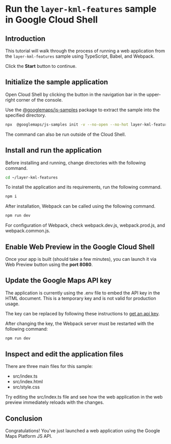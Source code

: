 # Run the `layer-kml-features` sample in Google Cloud Shell

<walkthrough-tutorial-duration duration="10"/>

## Introduction

This tutorial will walk through the process of running a web application from
the `layer-kml-features` sample using TypeScript, Babel, and Webpack.

Click the **Start** button to continue.

## Initialize the sample application

Open Cloud Shell by clicking the
<walkthrough-cloud-shell-icon></walkthrough-cloud-shell-icon> button in the
navigation bar in the upper-right corner of the console.

Use the [@googlemaps/js-samples](https://www.npmjs.com/package/@googlemaps/js-samples) package to 
extract the sample into the specified directory.

```bash
npx  @googlemaps/js-samples init -v --no-open --no-hot layer-kml-features ~/layer-kml-features
```

The command can also be run outside of the Cloud Shell.

## Install and run the application

Before installing and running, change directories with the following command.

```bash
cd ~/layer-kml-features
```

To install the application and its requirements, run the following command.

```bash
npm i
```

After installation, Webpack can be called using the following command.

```bash
npm run dev
```

For configuration of Webpack, check
<walkthrough-editor-open-file filePath="layer-kml-features/webpack.dev.js">webpack.dev.js</walkthrough-editor-open-file>,
<walkthrough-editor-open-file filePath="layer-kml-features/webpack.prod.js">webpack.prod.js</walkthrough-editor-open-file>,
and
<walkthrough-editor-open-file filePath="layer-kml-features/webpack.common.js">webpack.common.js</walkthrough-editor-open-file>.

## Enable Web Preview in the Google Cloud Shell

Once your app is built (should take a few minutes), you can launch it via
<walkthrough-spotlight-pointer target="cloudshell" spotlightId="devshell-web-preview-button">Web
Preview button</walkthrough-spotlight-pointer> using the **port 8080**.

## Update the Google Maps API key

The application is currently using the
<walkthrough-editor-open-file filePath="layer-kml-features/.env">.env</walkthrough-editor-open-file>
file to embed the API key in the HTML document. This is a temporary key and is
not valid for production usage.

The key can be replaced by following these instructions to
[get an api key](https://developers.google.com/maps/documentation/javascript/get-api-key).

After changing the key, the Webpack server must be restarted with the following
command:

```bash
npm run dev
```

## Inspect and edit the application files

There are three main files for this sample:

*   <walkthrough-editor-open-file filePath="layer-kml-features/src/index.ts">src/index.ts</walkthrough-editor-open-file>
*   <walkthrough-editor-open-file filePath="layer-kml-features/src/index.html">src/index.html</walkthrough-editor-open-file>
*   <walkthrough-editor-open-file filePath="layer-kml-features/src/style.css">src/style.css</walkthrough-editor-open-file>

Try editing the <walkthrough-editor-open-file filePath="layer-kml-features/src/index.ts">src/index.ts</walkthrough-editor-open-file> file and see how the web application in the web preview immediately reloads with the changes.

## Conclusion

<walkthrough-conclusion-trophy></walkthrough-conclusion-trophy>

Congratulations! You've just launched a web application using the Google Maps
Platform JS API.
